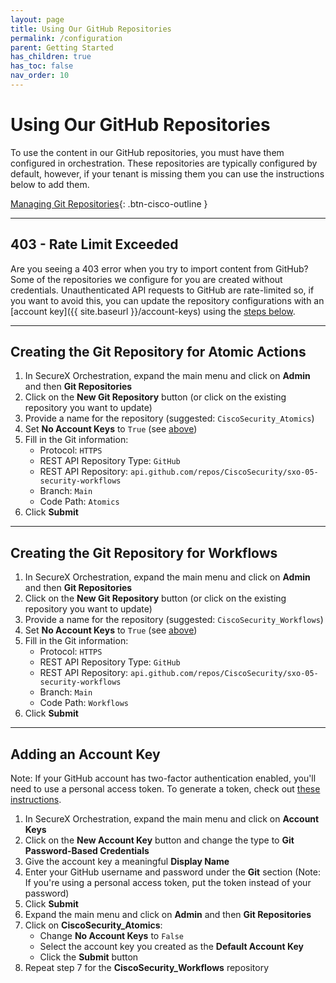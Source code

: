 ```yaml
---
layout: page
title: Using Our GitHub Repositories
permalink: /configuration
parent: Getting Started
has_children: true
has_toc: false
nav_order: 10
---
```


# Using Our GitHub Repositories
To use the content in our GitHub repositories, you must have them configured in orchestration. These repositories are typically configured by default, however, if your tenant is missing them you can use the instructions below to add them.

[<i class="fa fa-video mr-1"></i> Managing Git Repositories](https://www.youtube.com/watch?v=qVZHXcxYj9k&list=PLPFIie48Myg2tu2gHbgm-moYg8LDaXsSo&index=6){: .btn-cisco-outline }

---

## 403 - Rate Limit Exceeded
Are you seeing a 403 error when you try to import content from GitHub? Some of the repositories we configure for you are created without credentials. Unauthenticated API requests to GitHub are rate-limited so, if you want to avoid this, you can update the repository configurations with an [account key]({{ site.baseurl }}/account-keys) using the [steps below](#adding-an-account-key).

---

## Creating the Git Repository for Atomic Actions
1. In SecureX Orchestration, expand the main menu and click on **Admin** and then **Git Repositories**
1. Click on the **New Git Repository** button (or click on the existing repository you want to update)
1. Provide a name for the repository (suggested: `CiscoSecurity_Atomics`)
1. Set **No Account Keys** to `True` (see [above](#403---rate-limit-exceeded))
1. Fill in the Git information:
	* Protocol: `HTTPS`
	* REST API Repository Type: `GitHub`
	* REST API Repository: `api.github.com/repos/CiscoSecurity/sxo-05-security-workflows`
	* Branch: `Main`
	* Code Path: `Atomics`
1. Click **Submit**

---

## Creating the Git Repository for Workflows
1. In SecureX Orchestration, expand the main menu and click on **Admin** and then **Git Repositories**
1. Click on the **New Git Repository** button (or click on the existing repository you want to update)
1. Provide a name for the repository (suggested: `CiscoSecurity_Workflows`)
1. Set **No Account Keys** to `True` (see [above](#403---rate-limit-exceeded))
1. Fill in the Git information:
	* Protocol: `HTTPS`
	* REST API Repository Type: `GitHub`
	* REST API Repository: `api.github.com/repos/CiscoSecurity/sxo-05-security-workflows`
	* Branch: `Main`
	* Code Path: `Workflows`
1. Click **Submit**

---

## Adding an Account Key
Note: If your GitHub account has two-factor authentication enabled, you'll need to use a personal access token. To generate a token, check out [these instructions](https://docs.github.com/en/github/authenticating-to-github/creating-a-personal-access-token).

1. In SecureX Orchestration, expand the main menu and click on **Account Keys**
1. Click on the **New Account Key** button and change the type to **Git Password-Based Credentials**
1. Give the account key a meaningful **Display Name**
1. Enter your GitHub username and password under the **Git** section (Note: If you're using a personal access token, put the token instead of your password)
1. Click **Submit**
1. Expand the main menu and click on **Admin** and then **Git Repositories**
1. Click on **CiscoSecurity_Atomics**:
	* Change **No Account Keys** to `False`
	* Select the account key you created as the **Default Account Key**
	* Click the **Submit** button
1. Repeat step 7 for the **CiscoSecurity_Workflows** repository
